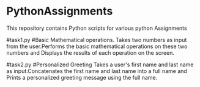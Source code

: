 # PythonAssignments
This repository contains Python scripts for various python Assignments

#task1.py  #Basic Mathematical operations.
Takes two numbers as input from the user.Performs the basic mathematical operations on these two numbers and Displays the results of each operation on the screen.

#task2.py #Personalized Greeting
Takes a user's first name and last name as input.Concatenates the first name and last name into a full name and Prints a personalized greeting message using the full name.




